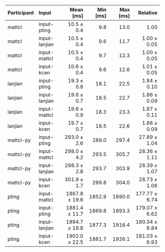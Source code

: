 | Participant | Input | Mean [ms] | Min [ms] | Max [ms] | Relative |
|:---|:---|---:|---:|---:|---:|
| mattcl | input-pting | 10.5 ± 0.4 | 9.8 | 13.0 | 1.00 |
| mattcl | input-lanjian | 10.5 ± 0.4 | 9.6 | 11.7 | 1.00 ± 0.05 |
| mattcl | input-mattcl | 10.5 ± 0.4 | 9.7 | 12.3 | 1.00 ± 0.05 |
| mattcl | input-kcen | 10.6 ± 0.4 | 9.6 | 12.6 | 1.01 ± 0.05 |
| lanjian | input-pting | 19.3 ± 0.8 | 18.1 | 22.5 | 1.84 ± 0.10 |
| lanjian | input-lanjian | 19.6 ± 0.7 | 18.5 | 22.7 | 1.86 ± 0.09 |
| lanjian | input-mattcl | 19.6 ± 0.9 | 18.3 | 23.3 | 1.87 ± 0.11 |
| lanjian | input-kcen | 19.7 ± 0.7 | 18.5 | 22.6 | 1.88 ± 0.09 |
| mattcl-py | input-pting | 293.0 ± 2.6 | 289.0 | 297.4 | 27.89 ± 1.04 |
| mattcl-py | input-mattcl | 298.0 ± 4.2 | 293.5 | 305.7 | 28.36 ± 1.11 |
| mattcl-py | input-lanjian | 298.3 ± 2.8 | 293.7 | 303.9 | 28.39 ± 1.07 |
| mattcl-py | input-kcen | 301.9 ± 1.7 | 299.8 | 304.0 | 28.73 ± 1.06 |
| pting | input-mattcl | 1867.8 ± 19.6 | 1852.9 | 1890.0 | 177.77 ± 6.74 |
| pting | input-pting | 1881.4 ± 11.7 | 1869.8 | 1893.3 | 179.07 ± 6.62 |
| pting | input-lanjian | 1894.7 ± 19.8 | 1877.3 | 1916.4 | 180.34 ± 6.84 |
| pting | input-kcen | 1902.0 ± 22.5 | 1881.7 | 1926.1 | 181.03 ± 6.93 |
